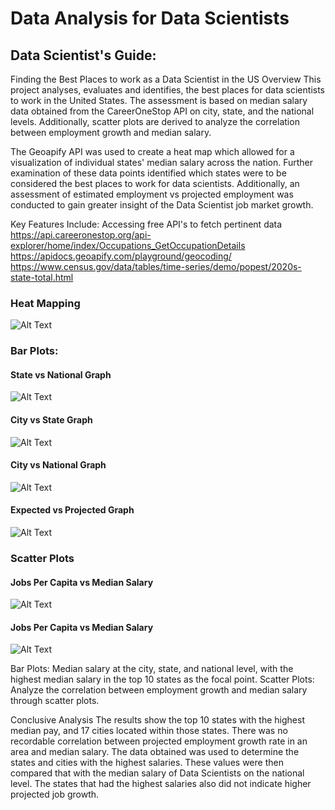 # Data Analysis for Data Scientists

## Data Scientist's Guide: 
Finding the Best Places to work as a Data Scientist in the US Overview This project analyses, evaluates and identifies, the best places for data scientists to work in the United States. The assessment is based on median salary data obtained from the CareerOneStop API on city, state, and the national levels. Additionally, scatter plots are derived to analyze the correlation between employment growth and median salary.

The Geoapify API was used to create a heat map which allowed for a visualization of individual states' median salary across the nation. Further examination of these data points identified which states were to be considered the best places to work for data scientists. Additionally, an assessment of estimated employment vs projected employment was conducted to gain greater insight of the Data Scientist job market growth.

Key Features Include: Accessing free API's to fetch pertinent data https://api.careeronestop.org/api-explorer/home/index/Occupations_GetOccupationDetails https://apidocs.geoapify.com/playground/geocoding/ https://www.census.gov/data/tables/time-series/demo/popest/2020s-state-total.html
### Heat Mapping
![Alt Text](https://github.com/peatk/Group3_Project_-1/blob/main/graphs/Heatmap.png)

### Bar Plots:
#### State vs National Graph
![Alt Text](https://github.com/peatk/Group3_Project_-1/blob/main/graphs/SvNMed.jpg)

#### City vs State Graph
![Alt Text](https://github.com/peatk/Group3_Project_-1/blob/main/graphs/CvSMedian.jpg)

#### City vs National Graph
![Alt Text](https://github.com/peatk/Group3_Project_-1/blob/main/graphs/CvNMed.jpg)

#### Expected vs Projected Graph
![Alt Text](https://github.com/peatk/Group3_Project_-1/blob/main/graphs/download.png)

### Scatter Plots
#### Jobs Per Capita vs Median Salary
![Alt Text](https://github.com/peatk/Group3_Project_-1/blob/main/graphs/scatter_JobsPerCapita_MedianSalary.png)

#### Jobs Per Capita vs Median Salary
![Alt Text](https://github.com/peatk/Group3_Project_-1/blob/main/graphs/scatter_MedianSalary_GrowthRate.png)

Bar Plots: Median salary at the city, state, and national level, with the highest median salary in the top 10 states as the focal point. Scatter Plots: Analyze the correlation between employment growth and median salary through scatter plots.

Conclusive Analysis The results show the top 10 states with the highest median pay, and 17 cities located within those states. There was no recordable correlation between projected employment growth rate in an area and median salary. The data obtained was used to determine the states and cities with the highest salaries. These values were then compared that with the median salary of Data Scientists on the national level. The states that had the highest salaries also did not indicate higher projected job growth.



